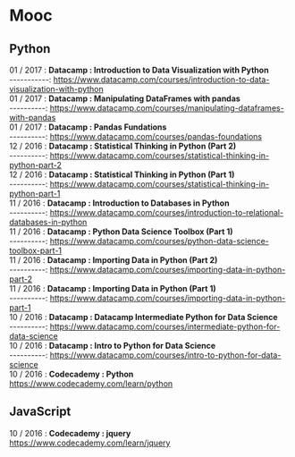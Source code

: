 #  Mooc  

## **Python**    
01 / 2017 : **Datacamp   : Introduction to Data Visualization with Python**      
-----------: https://www.datacamp.com/courses/introduction-to-data-visualization-with-python  
01 / 2017 : **Datacamp   : Manipulating DataFrames with pandas**    
----------: https://www.datacamp.com/courses/manipulating-dataframes-with-pandas  
01 / 2017 : **Datacamp   : Pandas Fundations**    
----------: https://www.datacamp.com/courses/pandas-foundations  
12 / 2016 : **Datacamp   : Statistical Thinking in Python (Part 2)**  
----------: https://www.datacamp.com/courses/statistical-thinking-in-python-part-2  
12 / 2016 : **Datacamp   : Statistical Thinking in Python (Part 1)**  
----------: https://www.datacamp.com/courses/statistical-thinking-in-python-part-1  
11 / 2016 : **Datacamp   : Introduction to Databases in Python**  
----------: https://www.datacamp.com/courses/introduction-to-relational-databases-in-python    
11 / 2016 : **Datacamp   : Python Data Science Toolbox (Part 1)**  
----------: https://www.datacamp.com/courses/python-data-science-toolbox-part-1  
11 / 2016 : **Datacamp   : Importing Data in Python (Part 2)**  
----------: https://www.datacamp.com/courses/importing-data-in-python-part-2  
11 / 2016 : **Datacamp   : Importing Data in Python (Part 1)**  
----------: https://www.datacamp.com/courses/importing-data-in-python-part-1  
10 / 2016 : **Datacamp   : Datacamp Intermediate Python for Data Science**  
----------: https://www.datacamp.com/courses/intermediate-python-for-data-science  
10 / 2016 : **Datacamp   : Intro to Python for Data Science**  
----------: https://www.datacamp.com/courses/intro-to-python-for-data-science  
10 / 2016 : **Codecademy : Python** https://www.codecademy.com/learn/python

## **JavaScript**

10 / 2016 : **Codecademy : jquery** https://www.codecademy.com/learn/jquery  
